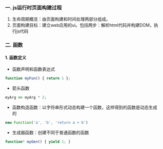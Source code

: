 ### 一. js运行时页面构建过程
1. 生命周期概览：由页面构建和时间处理两部分组成。
2. 页面构建目标：建立web应用的ui。包括两步：解析html代码并构建DOM，执行js代码
### 二. 函数
#### 1. 函数定义
- 函数声明和函数表达式 
```js
function myFun() { return 1 };
```
- 箭头函数
```js
myArg => myArg * 2;
```
- 函数构造函数：以字符串形式动态构建一个函数，这样得到的函数是动态生成的
```js
new Function('a', 'b', 'return a + b')
```
- 生成器函数：创建不同于普通函数的函数
```js
function* myGen() { yield 1; } 
```
